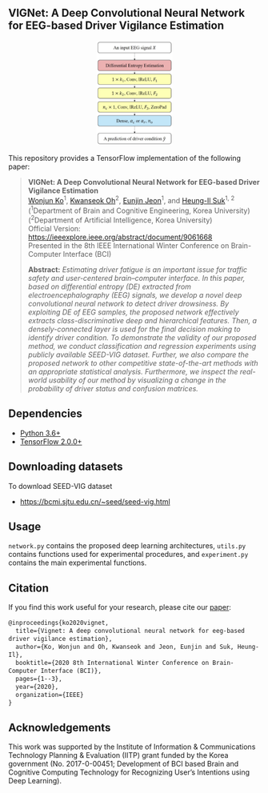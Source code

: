 ## VIGNet: A Deep Convolutional Neural Network for EEG-based Driver Vigilance Estimation
<p align="center"><img width="30%" src="files/framework.png" /></p>

This repository provides a TensorFlow implementation of the following paper:
> **VIGNet: A Deep Convolutional Neural Network for EEG-based Driver Vigilance Estimation**<br>
> [Wonjun Ko](https://scholar.google.com/citations?user=Fvzg1_sAAAAJ&hl=ko&oi=ao)<sup>1</sup>, [Kwanseok Oh](https://scholar.google.com/citations?user=EMYHaHUAAAAJ&hl=ko)<sup>2</sup>, [Eunjin Jeon](https://scholar.google.com/citations?user=U_hg5B0AAAAJ&hl=ko)<sup>1</sup>, and [Heung-Il Suk](https://scholar.google.co.kr/citations?user=dl_oZLwAAAAJ&hl=ko)<sup>1, 2</sup><br/>
> (<sup>1</sup>Department of Brain and Cognitive Engineering, Korea University) <br/>
> (<sup>2</sup>Department of Artificial Intelligence, Korea University) <br/>
> Official Version: https://ieeexplore.ieee.org/abstract/document/9061668 <br/>
> Presented in the 8th IEEE International Winter Conference on Brain-Computer Interface (BCI)
> 
> **Abstract:** *Estimating driver fatigue is an important issue for traffic safety and user-centered brain–computer interface. In this paper, based on differential entropy (DE) extracted from electroencephalography (EEG) signals, we develop a novel deep convolutional neural network to detect driver drowsiness. By exploiting DE of EEG samples, the proposed network effectively extracts class-discriminative deep and hierarchical features. Then, a densely-connected layer is used for the final decision making to identify driver condition. To demonstrate the validity of our proposed method, we conduct classification and regression experiments using publicly available SEED-VIG dataset. Further, we also compare the proposed network to other competitive state-of-the-art methods with an appropriate statistical analysis. Furthermore, we inspect the real-world usability of our method by visualizing a change in the probability of driver status and confusion matrices.*

## Dependencies
* [Python 3.6+](https://www.continuum.io/downloads)
* [TensorFlow 2.0.0+](https://www.tensorflow.org/)

## Downloading datasets
To download SEED-VIG dataset
* https://bcmi.sjtu.edu.cn/~seed/seed-vig.html

## Usage
`network.py` contains the proposed deep learning architectures, `utils.py` contains functions used for experimental procedures, and `experiment.py` contains the main experimental functions.

## Citation
If you find this work useful for your research, please cite our [paper](https://ieeexplore.ieee.org/abstract/document/9061668):
```
@inproceedings{ko2020vignet,
  title={Vignet: A deep convolutional neural network for eeg-based driver vigilance estimation},
  author={Ko, Wonjun and Oh, Kwanseok and Jeon, Eunjin and Suk, Heung-Il},
  booktitle={2020 8th International Winter Conference on Brain-Computer Interface (BCI)},
  pages={1--3},
  year={2020},
  organization={IEEE}
}
```

## Acknowledgements
This work was supported by the Institute of Information & Communications Technology Planning & Evaluation (IITP) grant funded by the Korea government (No. 2017-0-00451; Development of BCI based Brain and Cognitive Computing Technology for Recognizing User’s Intentions using Deep Learning).
